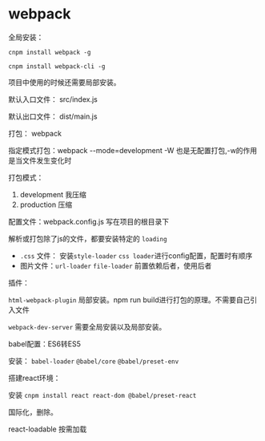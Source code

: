 # webpack

全局安装：

`cnpm install webpack -g`

`cnpm install webpack-cli -g`

项目中使用的时候还需要局部安装。

默认入口文件： src/index.js

默认出口文件： dist/main.js

打包： webpack

指定模式打包：webpack --mode=development -W  也是无配置打包,-w的作用是当文件发生变化时

打包模式：

1. development  我压缩
2. production  压缩

配置文件：webpack.config.js  写在项目的根目录下

解析或打包除了js的文件，都要安装特定的 `loading`

* `.css` 文件： 安装`style-loader`  `css loader`进行config配置，配置时有顺序
* 图片文件：`url-loader`  `file-loader`  前置依赖后者，使用后者

插件：

`html-webpack-plugin`  局部安装。npm run build进行打包的原理。不需要自己引入文件

`webpack-dev-server`   需要全局安装以及局部安装。

babel配置：ES6转ES5

安装： `babel-loader`  `@babel/core`    `@babel/preset-env`



搭建react环境：

安装  `cnpm install react react-dom @babel/preset-react`



国际化，删除。

react-loadable  按需加载





















































































